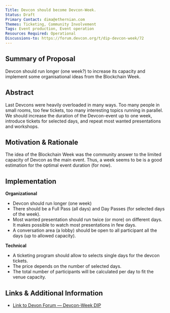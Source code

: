 ```yaml
---
Title: Devcon should become Devcon-Week.
Status: Draft
Primary Contact: dima@ethernian.com
Themes: Ticketing, Community Involvement
Tags: Event production, Event operation
Resources Required: Operational 
Discussions-to: https://forum.devcon.org/t/dip-devcon-week/72
---
```


## Summary of Proposal
Devcon should run longer (one week?) to increase its capacity and implement some organisational ideas from the Blockchain Week.

## Abstract
Last Devcons were heavily overloaded in many ways. Too many people in small rooms, too few tickets, too many interesting topics running in parallel. 
We should increase the duration of the Devcon-event up to one week, introduce tickets for selected days, and repeat most wanted presentations and workshops. 

## Motivation & Rationale
The idea of the Blockchain Week was the community answer to the limited capacity of Devcon as the main event. 
Thus, a week seems to be is a good estimation for the optimal event duration (for now). 

## Implementation
**Organizational**
- Devcon should run longer (one week)
- There should be a Full Pass (all days) and Day Passes (for selected days of the week).  
- Most wanted presentation should run twice (or more) on different days. It makes possible to watch most presentations in few days.  
- A conversation area (a lobby) should be open to all participant all the days (up to allowed capacity).

**Technical**
- A ticketing program should allow to selects single days for the devcon tickets. 
- The price depends on the number of selected days. 
- The total number of participants will be calculated per day to fit the venue capacity.

## Links & Additional Information
- [Link to Devon Forum — Devcon-Week DIP](https://forum.devcon.org/t/dip-devcon-week/72)

